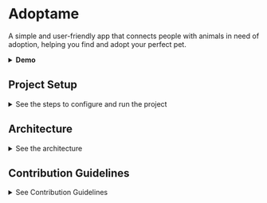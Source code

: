 # Adoptame

A simple and user-friendly app that connects people with animals in need of adoption, helping you find and adopt your perfect pet.

<details>
  <summary><b>Demo</b></summary>
<br>

You can try out a demo of the API [here](https://inadequate-nertie-adoptame-df50d4c3.koyeb.app/docs).

To access the demo, use `/auth/login` with the following credentials:
```json
{
  "email": "usuario_1@example.com",
  "password": "ABC#abc#123"
}
```

You can use the Swagger Bearer authentication by clicking `Authorize` to enter the token generated from the `/auth/login` endpoint. Once you have authenticated with the token, you can automatically test all endpoints that the user has access to.

</details>

## Project Setup

<details>
  <summary>See the steps to configure and run the project</summary>
<br>

1. **Install Node.js, Git, and Npm:**

    Download and install **Node.js** (preferably version 22 to ensure compatibility) from the official website: [https://nodejs.org/en](https://nodejs.org/en). Verify the installation by running:

    ```bash
    node --version
    ```

    Download and install **Git** from the official website: [https://git-scm.com](https://git-scm.com). Verify the installation by running:

    ```bash
    git --version
    ```

    **Npm** is installed automatically with Node.js. Verify the installation by running:

    ```bash
    npm --version
    ```

2. **Clone the project and switch to the `develop` branch:**

    Run the following commands to clone the repository and checkout the `develop` branch:

    ```bash
    git clone https://github.com/Adoptame-com/Adoptame-Backend.git
    cd Adoptame-Backend
    git checkout develop
    ```

3. **Install dependencies:**

    Run the following command to install all project dependencies:

    ```bash
    npm install
    ```

4. **Create configuration file:**

    Create a file named `.env.development` in the root of the project with the following content:

    ```bash
    # PORT: Port number on which the application will listen for incoming requests
    PORT=
    # MONGO_URI: Connection string for MongoDB. Includes the database server address, port, and authentication details if required.
    MONGO_URI=
    # JWT_SECRET_KEY: Key used for signing and verifying JSON Web Tokens (JWTs). Ensure this key is strong, unique, and kept confidential.
    JWT_SECRET_KEY=
    ```

5. **Create sample data (Only if you want to use your own database):**

    If you need reset database and set sample data, you can easily do so by running the following command:

    ```bash
    npm run db:reset
    ```

6. **Install VSC extensions (Optional for Visual Studio Code) :**

    You can install the required VS Code extensions by running the following commands:

    ```bash
    code --install-extension dbaeumer.vscode-eslint
    code --install-extension rvest.vs-code-prettier-eslint
    ```

    Alternatively, you can install these extensions `Prettier ESlint` and `ESlint` manually from the VS Code marketplace.

    To ensure that the configurations are applied correctly, restart Visual Studio Code.
<br>

7. **Run the project in development mode:**

    Navigate to the project directory and run the following command to start the project in development mode:

    ```bash
    npm run start:dev
    ```

    This will start the project with the development configuration. 
    
    You can view the documentation at `http://localhost:<PORT>/docs`, where `<PORT>` is the port specified in your `.env.development` file.

</details>

## Architecture

<details>
  <summary>See the architecture</summary>
<br>

<details> 
  <br>
  <summary>General architecture</summary>

  ![General architecture](public/readme/general-architecture.jpg)

  The general architecture include a microservice **AdoptameMS** client that interacts with the **Client** through a **RESTful API**. The microservice is built using Node.js (TypeScript) with the Nest.js framework, following best practices for modularity and scalability.

  The **AdoptameMS** communicates with a **AdoptameDB**, a mongo database, using **Mongoose** as the ORM to handle data modeling and interactions.

</details>

<details>
  <br>
  <summary>Structure</summary>

  ![Structure](public/readme/structure.jpg)

  You can see the project's file and directory structure, designed to maintain a modular organization and facilitate code development and maintenance. The concepts are described below.

  - **Git customs**: Husky for managing Git hooks and ensuring code quality before commits.
  - **Workspace customs**: VSCode settings for consistent development environment configuration.
  - **Packages**: Dependencies and libraries managed via `package.json`.
  - **Logs**: Application logging files.
  - **Test**: Contains automated tests for verifying application functionality.
  - **Build**: Build scripts and output directories for compiled code.
  - **General configs**: Configuration files and global settings.
  - **Core module**: The root module of the application.
    - **Common**: Shared utilities and components used across the application.
      - **Statics**: Static files like codes, constants, docs, meesages and paths.
      - **Scripts**: Utility scripts.
      - **Decorators**: Custom decorators used to extend functionality.
      - **Exceptions**: Custom exception classes for error handling.
      - **Functions**: Utility functions and helpers.
      - **Interceptors**: Request and response interceptors for modifying or handling data.
    - **Dto's**: Data Transfer Objects for validating and transforming data.
    - **Services**: Business logic and service layer handling data processing.
    - **Module**: `app.module.ts` - The root module of the application.
    - **Main**: `main.ts` - The entry point of the application, bootstrapping the NestJS app.
    - **Modules**: Specific modules that encapsulate related controllers, services, and DTOs.

  ![Structure](public/readme/modular-structure-and-flow.jpg)

  You can see the general file and directory structure for submodules and the recommended flow to maintain a modular architecture. The concepts are described below.

  - **Dto's**: Data Transfer Objects for validating and transforming data.
  - **Controller**: Manages incoming requests, processes them, and returns appropriate responses.
  - **Services**: Business logic and service layer handling data processing and interactions with the database.
  - **Module**: `submodule-name.module.ts` - Defines the module configuration, imports necessary components, and sets up dependencies.
  - **Sub-Modules**: Specific sub-modules that encapsulate related controllers, services, and DTOs, allowing for organized and modular code.
  - **Schema**: Defines the data structure and validation rules for MongoDB collections, used for database interactions. It is not part of the submodule structure but is centralized in the specific MongoDB module.

</details>

<details>
  <br>
  <summary>Data Model</summary>

  ![Data Model](public/readme/nosql-data-model-diagram.jpg)

  The database features Accounts and adoptions collections, incorporating relations, type, descriptions and constraints.

</details>

<details>
  <br>
  <summary>Use Cases</summary>

  ![Accounts auth use cases](public/readme/accounts-auth-use-cases.jpg)

  The **Account Auth Use Case diagram** illustrates the interactions between an user and the system for managing user auth. The user can perform the following actions:

  - **Login**: Authenticate user on the system.
  - **Signup**: Register user on the system.

  ![Adoption use cases](public/readme/adoption-use-cases.jpg)

  The **Adoption Use Case diagram** illustrates the interactions between users and the system for managing adoption data. The user can perform the following actions:

  - **Get adoption**: Allow get all adoptions on the system.

</details>

</details>

## Contribution Guidelines

<details>
  <summary>See Contribution Guidelines</summary>
  <br>

<details>
  <summary>Git Branching Strategy</summary>
  <br>

  The Git branching strategy ensures a structured and predictable workflow, facilitating continuous integration and easy management of releases and fixes. Below are the main branches and their specific purposes in the project:

  #### `main`
  Contains stable, production-ready code. All final releases are made from this branch.

  #### `develop`
  Integration branch for ongoing development. All new features and improvements are merged here before being released.

  #### `deploy`
  Used to prepare and deploy code to staging or production environments. Derived from `develop` or `main`.

  #### `fix/issue-xxxx`
  Dedicated branch for urgent bug fixes. Based on `main`, it’s used to resolve critical issues that need immediate attention.

  #### `feature/issue-xxxx`
  Individual branches for developing new features or resolving specific issues, derived from `develop`. Named according to the related issue number (`issue-xxxx`).

</details>

<details>
  <summary>Conventional Commits</summary>
  <br>

  Use this format for commit messages:

  #### **Type**
  - **`feat`**: New feature
  - **`fix`**: Bug fix
  - **`docs`**: Documentation update
  - **`style`**: Code formatting
  - **`refactor`**: Code change without adding features or fixing bugs
  - **`test`**: Adding or updating tests
  - **`chore`**: Maintenance tasks

  #### **Scope**
  - Optional: Identifies the part of the code affected (e.g., `auth`, `api`, `ui`).

  #### **Content**
  - Brief, imperative summary of the change.

  #### Examples

  - **Feature**: `feat(ui): add dark mode toggle`
  - **Bug Fix**: `fix(api): handle null values`
  - **Docs**: `docs(readme): update setup guide`

</details>

<details>
  <summary>Contribution Guide</summary>
  <br>

  This guide outlines the steps to effectively contribute to the project. By following these instructions, we ensure consistent quality, clear communication, and smooth collaboration among team members.

  ##### 1. Create an Issue
  - **Title**: Clearly describe the issue or feature.
  - **Details**: Add any relevant information or context.

  ##### 2. Branching
  - **From**: Always branch from `develop`.
  - **Branch Name**: Use `feature/issue-xxxx` (replace `xxxx` with the issue number).

  ##### 3. Development
  - **Code**: Implement the changes in your branch.
  - **Commits**: Follow the Conventional Commits guidelines.

  ##### 4. Pull Request
  - **PR Title**: Match the issue title.
  - **Description**: Briefly explain the changes.
  - **Target Branch**: Always target `develop`.

  ##### 5. Assign Reviewers
  - **Reviewers**: Assign at least two team members for review.
  - **Labels**: Add relevant labels (e.g., `bug`, `enhancement`).

  ##### 6. Address Feedback
  - **Revisions**: Make changes based on reviewer feedback.
  - **Final Check**: Ensure all comments are addressed before merging.

  ##### 7. Merge
  - **Approval**: At least one team member must approve the pull request before it can be merged.
  - **Merge**: Once approved, merge the PR into `develop`.
  - **Delete Branch**: Clean up by deleting the feature branch.

</details>

</details>